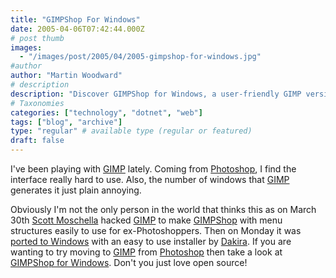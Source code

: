 ```yaml
---
title: "GIMPShop For Windows"
date: 2005-04-06T07:42:44.000Z
# post thumb
images:
  - "/images/post/2005/04/2005-gimpshop-for-windows.jpg"
#author
author: "Martin Woodward"
# description
description: "Discover GIMPShop for Windows, a user-friendly GIMP version tailored for ex-Photoshop users seeking a smoother transition."
# Taxonomies
categories: ["technology", "dotnet", "web"]
tags: ["blog", "archive"]
type: "regular" # available type (regular or featured)
draft: false
---
```


I've been playing with [GIMP](http://www.gimp.org/) lately. Coming from [Photoshop](http://www.adobe.com/products/photoshop/main.html), I find the interface really hard to use. Also, the number of windows that [GIMP](http://www.gimp.org/) generates it just plain annoying.

Obviously I'm not the only person in the world that thinks this as on March 30th [Scott Moschella](http://www.plasticbugs.com/) hacked [GIMP](http://www.gimp.org/) to make [GIMPShop](http://plasticbugs.com/index.php?p=241) with menu structures easily to use for ex-Photoshoppers. Then on Monday it was [ported to Windows](http://blog.yumdap.net/archives/20-GIMPshop-for-Windows.html) with an easy to use installer by [Dakira](http://blog.yumdap.net/). If you are wanting to try moving to [GIMP](http://www.gimp.org/) from [Photoshop](http://www.adobe.com/products/photoshop/main.html) then take a look at [GIMPShop for Windows](http://blog.yumdap.net/archives/20-GIMPshop-for-Windows.html). Don't you just love open source!
